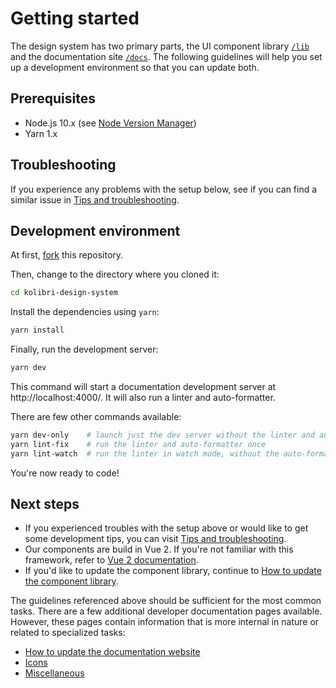 # Getting started

The design system has two primary parts, the UI component library [`/lib`](../lib/) and the documentation site [`/docs`](../docs/). The following guidelines will help you set up a development environment so that you can update both.

## Prerequisites

- Node.js 10.x (see [Node Version Manager](https://github.com/nvm-sh/nvm))
- Yarn 1.x

## Troubleshooting

If you experience any problems with the setup below, see if you can find a similar issue in [Tips and troubleshooting](./02_tips_and_troubleshooting.md).

## Development environment

At first, [fork](https://help.github.com/en/github/getting-started-with-github/fork-a-repo) this repository.

Then, change to the directory where you cloned it:

```bash
cd kolibri-design-system
```

Install the dependencies using `yarn`:

```bash
yarn install
```

Finally, run the development server:

```bash
yarn dev
```

This command will start a documentation development server at http://localhost:4000/. It will also run a linter and auto-formatter.

There are few other commands available:

```bash
yarn dev-only    # launch just the dev server without the linter and auto-formatter
yarn lint-fix    # run the linter and auto-formatter once
yarn lint-watch  # run the linter in watch mode, without the auto-formatter
```

You're now ready to code! 

## Next steps

- If you experienced troubles with the setup above or would like to get some development tips, you can visit [Tips and troubleshooting](./02_tips_and_troubleshooting.md).
- Our components are build in Vue 2. If you're not familiar with this framework, refer to [Vue 2 documentation](https://v2.vuejs.org/).
- If you'd like to update the component library, continue to [How to update the component library](./03_how_to_update_library.md).

The guidelines referenced above should be sufficient for the most common tasks. There are a few additional developer documentation pages available. However, these pages contain information that is more internal in nature or related to specialized tasks:
- [How to update the documentation website](./04_how_to_update_docs.md)
- [Icons](./05_icons.md)
- [Miscellaneous](./06_misc.md)
